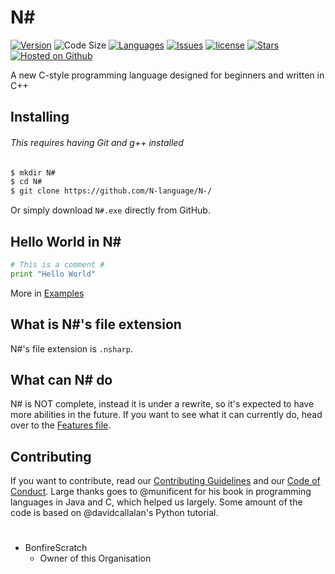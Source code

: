 # N#
[![Version](https://img.shields.io/badge/version-0.0.1-lightgrey.svg)](/version.json)
![Code Size](https://img.shields.io/github/languages/code-size/N-language/N-.svg?colorB=red)
[![Languages](https://img.shields.io/badge/C++-100.0%25-purple.svg)](/src)
[![Issues](https://img.shields.io/github/issues/N-language/N-.svg?colorB=%23E518D8)](https://github.com/N-language/N-/issues)
[![license](https://img.shields.io/github/license/N-language/N-.svg?style=flat)](/LICENSE.md)
[![Stars](https://img.shields.io/github/stars/N-language/N-.svg?label=stars&style=flat&colorB=%2355DDC0)](https://github.com/N-language/N-/stargazers)
[![Hosted on Github](https://img.shields.io/badge/hosted%20on-github-black.svg?logo=github)](https://github.com/Ν-language)

A new C-style programming language designed for beginners and written in C++

## Installing
###### This requires having Git and g++ installed
```bash
$ mkdir N#
$ cd N#
$ git clone https://github.com/N-language/N-/
```

Or simply download `N#.exe` directly from GitHub.

## Hello World in N#
```python
# This is a comment #
print "Hello World"
```
More in [Examples](/examples)

## What is N#'s file extension
N#'s file extension is `.nsharp`.

## What can N# do
N# is NOT complete, instead it is under a rewrite, so it's expected to have more abilities in the future. If you want to see what it can currently do, head over to the [Features file](FEATURES.md).

## Contributing
If you want to contribute, read our [Contributing Guidelines](CONTRIBUTING.md) and our [Code of Conduct](CODE_OF_CONDUCT.md).
Large thanks goes to @munificent for his book in programming languages in Java and C, which helped us largely. Some amount of the code is based on @davidcallalan's Python tutorial.

#

- BonfireScratch
    - Owner of this Organisation
